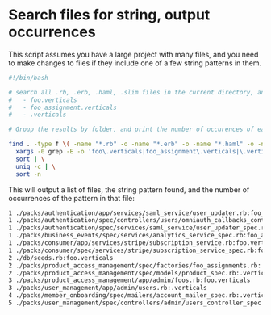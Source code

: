 ---
---

# Search files for string, output occurrences

This script assumes you have a large project with many files, and you need to make changes to files if they include one of a few string patterns in them.

```sh
#!/bin/bash

# search all .rb, .erb, .haml, .slim files in the current directory, and look for the following patterns:
#   - foo.verticals
#   - foo_assignment.verticals
#   - .verticals

# Group the results by folder, and print the number of occurences of each pattern in each folder.

find . -type f \( -name "*.rb" -o -name "*.erb" -o -name "*.haml" -o -name "*.slim" \) -print0 | \
  xargs -0 grep -E -o 'foo\.verticals|foo_assignment\.verticals|\.verticals' | \
  sort | \
  uniq -c | \
  sort -n
```

This will output a list of files, the string pattern found, and the number of occurrences of the pattern in that file:

```sh
1 ./packs/authentication/app/services/saml_service/user_updater.rb:foo_assignment.verticals
1 ./packs/authentication/spec/controllers/users/omniauth_callbacks_controller_spec.rb:foo_assignment.verticals
1 ./packs/authentication/spec/services/saml_service/user_updater_spec.rb:foo_assignment.verticals
1 ./packs/business_events/spec/services/analytics_service_spec.rb:foo_assignment.verticals
1 ./packs/consumer/app/services/stripe/subscription_service.rb:foo.verticals
1 ./packs/consumer/spec/services/stripe/subscription_service_spec.rb:foo_assignment.verticals
2 ./db/seeds.rb:foo.verticals
2 ./packs/product_access_management/spec/factories/foo_assignments.rb:.verticals
2 ./packs/product_access_management/spec/models/product_spec.rb:.verticals
3 ./packs/product_access_management/app/admin/foos.rb:foo.verticals
3 ./packs/user_management/app/admin/users.rb:.verticals
4 ./packs/member_onboarding/spec/mailers/account_mailer_spec.rb:.verticals
5 ./packs/user_management/spec/controllers/admin/users_controller_spec.rb:.verticals
```
